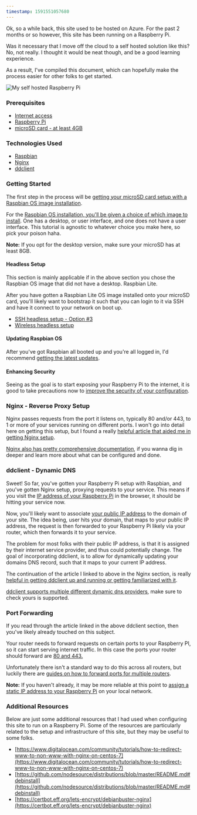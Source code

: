 ```yaml
---
timestamp: 1591551057680
---
```

Ok, so a while back, this site used to be hosted on Azure. For the past 2 months or so however, this site has been running on a Raspberry Pi.

Was it necessary that I move off the cloud to a self hosted solution like this? No, not really. I thought it would be neat though, and be a good learning experience.

As a result, I've compiled this document, which can hopefully make the process easier for other folks to get started.

![My self hosted Raspberry Pi](/images/self-hosted-raspberry-pi.gif)

### Prerequisites

- [Internet access](https://en.wikipedia.org/wiki/Internet_access)
- [Raspberry Pi](https://www.raspberrypi.org/)
- [microSD card - at least 4GB](https://www.raspberrypi.org/documentation/installation/sd-cards.md)

###  Technologies Used

- [Raspbian](https://www.raspbian.org/)
- [Nginx](https://nginx.org/en/)
- [ddclient](https://ddclient.net/)

### Getting Started

The first step in the process will be [getting your microSD card setup with a Raspbian OS image installation](https://www.raspberrypi.org/documentation/installation/installing-images/README.md).

For the [Raspbian OS installation, you'll be given a choice of which image to install](https://www.raspberrypi.org/downloads/raspberry-pi-os/). One has a desktop, or user interface, and one does not have a user interface. This tutorial is agnostic to whatever choice you make here, so pick your poison haha.

**Note:** If you opt for the desktop version, make sure your microSD has at least 8GB.

#### Headless Setup

This section is mainly applicable if in the above section you chose the Raspbian OS image that did not have a desktop. Raspbian Lite.

After you have gotten a Raspbian Lite OS image installed onto your microSD card, you'll likely want to bootstrap it such that you can login to it via SSH and have it connect to your network on boot up.

- [SSH headless setup - Option #3](https://www.raspberrypi.org/documentation/remote-access/ssh/README.md)
- [Wireless headless setup](https://www.raspberrypi.org/documentation/configuration/wireless/headless.md)

#### Updating Raspbian OS

After you've got Raspbian all booted up and you're all logged in, I'd recommend [getting the latest updates](https://www.raspberrypi.org/documentation/raspbian/updating.md).

#### Enhancing Security

Seeing as the goal is to start exposing your Raspberry Pi to the internet, it is good to take precautions now to [improve the security of your configuration](https://www.raspberrypi.org/documentation/configuration/security.md).

### Nginx - Reverse Proxy Setup

Nginx passes requests from the port it listens on, typically 80 and/or 443, to 1 or more of your services running on different ports. I won't go into detail here on getting this setup, but I found a really [helpful article that aided me in getting Nginx setup](https://engineerworkshop.com/2019/01/16/setup-an-nginx-reverse-proxy-on-a-raspberry-pi-or-any-other-debian-os/).

[Nginx also has pretty comprehensive documentation](https://nginx.org/en/docs/), if you wanna dig in deeper and learn more about what can be configured and done.

### ddclient - Dynamic DNS

Sweet! So far, you've gotten your Raspberry Pi setup with Raspbian, and you've gotten Nginx setup, proxying requests to your service. This means if you visit the [IP address of your Raspberry Pi](https://www.raspberrypi.org/documentation/remote-access/ip-address.md) in the browser, it should be hitting your service now.

Now, you'll likely want to associate [your public IP address](https://www.whatismypublicip.com/) to the domain of your site. The idea being, user hits your domain, that maps to your public IP address, the request is then forwarded to your Raspberry Pi likely via your router, which then forwards it to your service.

The problem for most folks with their public IP address, is that it is assigned by their internet service provider, and thus could potentially change. The goal of incorporating ddclient, is to allow for dynamically updating your domains DNS record, such that it maps to your current IP address.

The continuation of the article I linked to above in the Nginx section, is really [helpful in getting ddclient up and running or getting familiarized with it](https://engineerworkshop.com/2019/11/12/connecting-your-raspberry-pi-web-server-to-the-internet/).

[ddclient supports multiple different dynamic dns providers](https://ddclient.net/protocols.html), make sure to check yours is supported.

### Port Forwarding

If you read through the article linked in the above ddclient section, then you've likely already touched on this subject.

Your router needs to forward requests on certain ports to your Raspberry PI, so it can start serving internet traffic. In this case the ports your router should forward are [80 and 443.](https://en.wikipedia.org/wiki/List_of_TCP_and_UDP_port_numbers#Well-known_ports)

Unfortunately there isn't a standard way to do this across all routers, but luckily there are [guides on how to forward ports for multiple routers](https://portforward.com/router.htm).

**Note:** If you haven't already, it may be more reliable at this point to [assign a static IP address to your Raspberry Pi](https://www.raspberrypi.org/documentation/configuration/tcpip/README.md) on your local network.

### Additional Resources

Below are just some additional resources that I had used when configuring this site to run on a Raspberry Pi.  Some of the resources are particularly related to the setup and infrastructure of this site, but they may be useful to some folks.

- [https://www.digitalocean.com/community/tutorials/how-to-redirect-www-to-non-www-with-nginx-on-centos-7](https://www.digitalocean.com/community/tutorials/how-to-redirect-www-to-non-www-with-nginx-on-centos-7)
- [https://github.com/nodesource/distributions/blob/master/README.md#debinstall](https://github.com/nodesource/distributions/blob/master/README.md#debinstall)
- [https://certbot.eff.org/lets-encrypt/debianbuster-nginx](https://certbot.eff.org/lets-encrypt/debianbuster-nginx)
